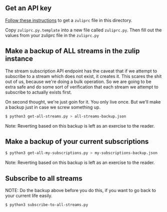 ## Get an API key

[Follow these instructions](https://zulip.com/api/api-keys) to get a `zuliprc` file in this directory.

Copy `zuliprc.py.template` into a new file called `zuliprc.py`. Then fill out the values from your zuliprc file in the `zuliprc.py`

## Make a backup of ALL streams in the zulip instance

The stream subscription API endpoint has the caveat that if we attempt to subscribe to a stream which does not exist, it creates it. This scares the shit out of us, because we're doing a bulk operation. So we are going to be extra safe and do some sort of verification that each stream we attempt to subscribe to actually exists first. 

On second thought, we're just goin for it. You only live once. But we'll make a backup just in case we screw something up.

``` sh
$ python3 get-all-streams.py > all-streams-backup.json
```

Note: Reverting based on this backup is left as an exercise to the reader. 

## Make a backup of your current subscriptions

``` sh
$ python3 get-all-my-subscriptions.py > my-subscriptions-backup.json
```

Note: Reverting based on this backup is left as an exercise to the reader. 

## Subscribe to all streams

NOTE: Do the backup above before you do this, if you want to go back to your current life easily.

``` sh
$ python3 subscribe-to-all-streams.py
```
